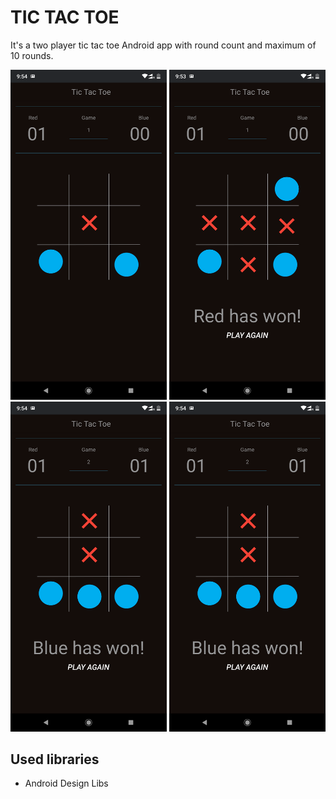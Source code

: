 ﻿# TIC TAC TOE

It's a two player tic tac toe Android app with round count and maximum of 10 rounds.


<img src="Screens/Screenshot0.png" width="250" />
<img src="Screens/Screenshot1.png" width="250" />
<img src="Screens/Screenshot2.png" width="250" />
<img src="Screens/Screenshot2.png" width="250" />


## Used libraries

- Android Design Libs


